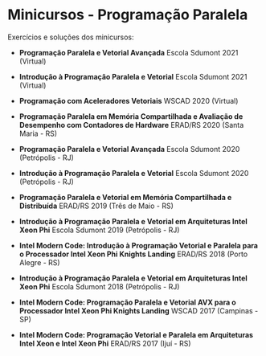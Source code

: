 # Minicursos - Programação Paralela

Exercícios e soluções dos minicursos:

- **Programação Paralela e Vetorial Avançada**
Escola Sdumont 2021 (Virtual)

- **Introdução à Programação Paralela e Vetorial**
Escola Sdumont 2021 (Virtual)

- **Programação com Aceleradores Vetoriais**
WSCAD 2020 (Virtual)

- **Programação Paralela em Memória Compartilhada e Avaliação de Desempenho com Contadores de Hardware**
ERAD/RS 2020 (Santa Maria - RS)

- **Programação Paralela e Vetorial Avançada**
Escola Sdumont 2020 (Petrópolis - RJ)

- **Introdução à Programação Paralela e Vetorial**
Escola Sdumont 2020 (Petrópolis - RJ)

- **Programação Paralela e Vetorial em Memória Compartilhada e Distribuı́da**
ERAD/RS 2019 (Três de Maio - RS)

- **Introdução à Programação Paralela e Vetorial em Arquiteturas Intel Xeon Phi**
Escola Sdumont 2019 (Petrópolis - RJ)  

- **Intel Modern Code: Introdução à Programação Vetorial e Paralela para o Processador Intel Xeon Phi Knights Landing**
ERAD/RS 2018 (Porto Alegre - RS)

- **Introdução à Programação Paralela e Vetorial em Arquiteturas Intel Xeon Phi**
Escola Sdumont 2018 (Petrópolis - RJ)

- **Intel Modern Code: Programação Paralela e Vetorial AVX para o Processador Intel Xeon Phi Knights Landing**
WSCAD 2017 (Campinas - SP)

- **Intel Modern Code: Programação Vetorial e Paralela em Arquiteturas Intel Xeon e Intel Xeon Phi**
ERAD/RS 2017 (Ijuí - RS)
